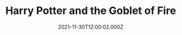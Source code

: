 ---
title: "Harry Potter and the Goblet of Fire"
year: 2005
date: 2021-11-30T12:00:02.000Z
permalink: /almanac/movies/2021-11-30-harry-potter-and-the-goblet-of-fire/index.html
link: https://letterboxd.com/rknightuk/film/harry-potter-and-the-goblet-of-fire/7/
rating: 3
tmdbid: 674
---